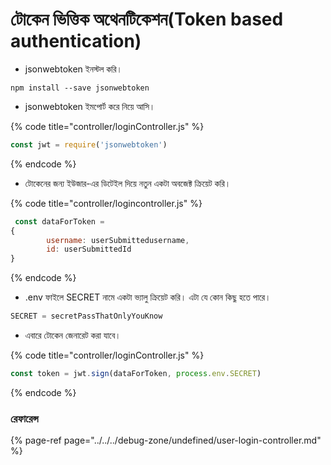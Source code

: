# টোকেন ভিত্তিক অথেনটিকেশন\(Token based authentication\)

* jsonwebtoken ইনস্টল করি।

```text
npm install --save jsonwebtoken
```

* jsonwebtoken ইমপোর্ট করে নিয়ে আসি।

{% code title="controller/loginController.js" %}
```javascript
const jwt = require('jsonwebtoken')
```
{% endcode %}

* টোকেনের জন্য ইউজার-এর ডিটেইল দিয়ে নতুন একটা অবজেক্ট ক্রিয়েট করি।

{% code title="controller/logincontroller.js" %}
```javascript
 const dataForToken = 
{
        username: userSubmittedusername,
        id: userSubmittedId
}
```
{% endcode %}

* .env ফাইলে SECRET নামে একটা ভ্যালু ক্রিয়েট করি। এটা যে কোন কিছু হতে পারে।

```javascript
SECRET = secretPassThatOnlyYouKnow
```

* এবারে টোকেন জেনারেট করা যাবে।

{% code title="controller/loginController.js" %}
```javascript
const token = jwt.sign(dataForToken, process.env.SECRET)
```
{% endcode %}

### রেফারেন্স

{% page-ref page="../../../debug-zone/undefined/user-login-controller.md" %}





